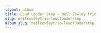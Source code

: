 ```yaml
---
layout: album
title: Loud Louder Stop - Neil Cowley Trio
slug: neilcowleytrio-loudlouderstop
album_slug: neilcowleytrio-loudlouderstop
---
```

